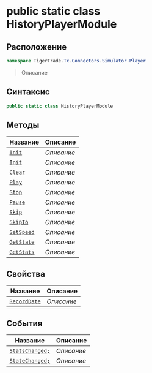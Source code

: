 
# public static class HistoryPlayerModule
## Расположение
```csharp
namespace TigerTrade.Tc.Connectors.Simulator.Player
```



> Описание

## Синтаксис
```csharp
public static class HistoryPlayerModule
```


## Методы
| Название | Описание |
| --- | --- |
| [`Init`](./HistoryPlayerModule.cs/Методы/Init.md) | *Описание* |
| [`Init`](./HistoryPlayerModule.cs/Методы/Init.md) | *Описание* |
| [`Clear`](./HistoryPlayerModule.cs/Методы/Clear.md) | *Описание* |
| [`Play`](./HistoryPlayerModule.cs/Методы/Play.md) | *Описание* |
| [`Stop`](./HistoryPlayerModule.cs/Методы/Stop.md) | *Описание* |
| [`Pause`](./HistoryPlayerModule.cs/Методы/Pause.md) | *Описание* |
| [`Skip`](./HistoryPlayerModule.cs/Методы/Skip.md) | *Описание* |
| [`SkipTo`](./HistoryPlayerModule.cs/Методы/SkipTo.md) | *Описание* |
| [`SetSpeed`](./HistoryPlayerModule.cs/Методы/SetSpeed.md) | *Описание* |
| [`GetState`](./HistoryPlayerModule.cs/Методы/GetState.md) | *Описание* |
| [`GetStats`](./HistoryPlayerModule.cs/Методы/GetStats.md) | *Описание* |

## Свойства
| Название | Описание |
| --- | --- |
| [`RecordDate`](./HistoryPlayerModule.cs/Свойства/RecordDate.md) | *Описание* |

## События
| Название | Описание |
| --- | --- |
| [`StatsChanged;`](./HistoryPlayerModule.cs/События/StatsChanged;.md) | *Описание* |
| [`StateChanged;`](./HistoryPlayerModule.cs/События/StateChanged;.md) | *Описание* |



